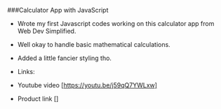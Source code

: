 ###Calculator App with JavaScript

- Wrote my first Javascript codes working on this calculator app from Web Dev Simplified.

- Well okay to handle basic mathematical calculations.

- Added a little fancier styling tho. 

- Links:
- Youtube video [https://youtu.be/j59qQ7YWLxw]
- Product link []